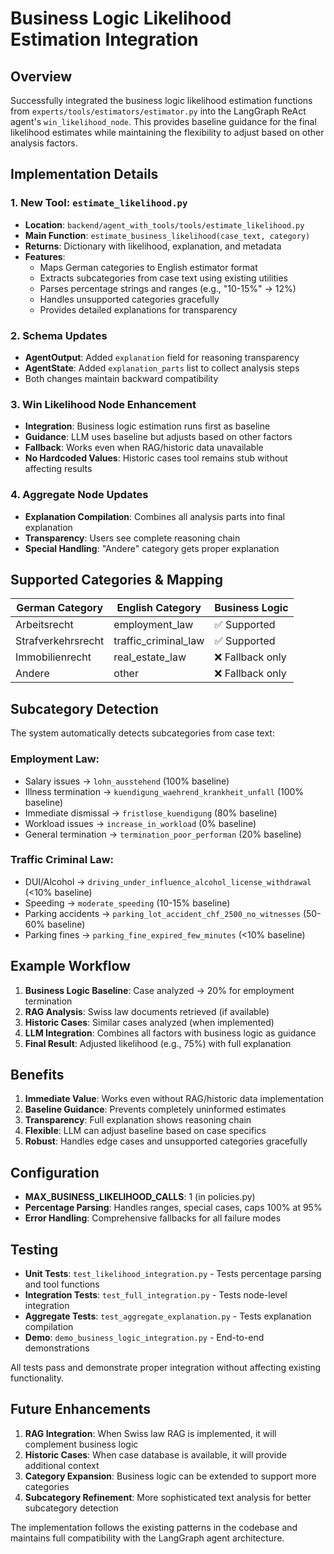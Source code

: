 # Business Logic Likelihood Estimation Integration

## Overview
Successfully integrated the business logic likelihood estimation functions from `experts/tools/estimators/estimator.py` into the LangGraph ReAct agent's `win_likelihood_node`. This provides baseline guidance for the final likelihood estimates while maintaining the flexibility to adjust based on other analysis factors.

## Implementation Details

### 1. New Tool: `estimate_likelihood.py`
- **Location**: `backend/agent_with_tools/tools/estimate_likelihood.py`
- **Main Function**: `estimate_business_likelihood(case_text, category)`
- **Returns**: Dictionary with likelihood, explanation, and metadata
- **Features**:
  - Maps German categories to English estimator format
  - Extracts subcategories from case text using existing utilities
  - Parses percentage strings and ranges (e.g., "10-15%" → 12%)
  - Handles unsupported categories gracefully
  - Provides detailed explanations for transparency

### 2. Schema Updates
- **AgentOutput**: Added `explanation` field for reasoning transparency
- **AgentState**: Added `explanation_parts` list to collect analysis steps
- Both changes maintain backward compatibility

### 3. Win Likelihood Node Enhancement
- **Integration**: Business logic estimation runs first as baseline
- **Guidance**: LLM uses baseline but adjusts based on other factors
- **Fallback**: Works even when RAG/historic data unavailable
- **No Hardcoded Values**: Historic cases tool remains stub without affecting results

### 4. Aggregate Node Updates  
- **Explanation Compilation**: Combines all analysis parts into final explanation
- **Transparency**: Users see complete reasoning chain
- **Special Handling**: "Andere" category gets proper explanation

## Supported Categories & Mapping

| German Category | English Category | Business Logic |
|-----------------|------------------|----------------|
| Arbeitsrecht | employment_law | ✅ Supported |
| Strafverkehrsrecht | traffic_criminal_law | ✅ Supported |
| Immobilienrecht | real_estate_law | ❌ Fallback only |
| Andere | other | ❌ Fallback only |

## Subcategory Detection
The system automatically detects subcategories from case text:

### Employment Law:
- Salary issues → `lohn_ausstehend` (100% baseline)
- Illness termination → `kuendigung_waehrend_krankheit_unfall` (100% baseline)  
- Immediate dismissal → `fristlose_kuendigung` (80% baseline)
- Workload issues → `increase_in_workload` (0% baseline)
- General termination → `termination_poor_performan` (20% baseline)

### Traffic Criminal Law:
- DUI/Alcohol → `driving_under_influence_alcohol_license_withdrawal` (<10% baseline)
- Speeding → `moderate_speeding` (10-15% baseline)
- Parking accidents → `parking_lot_accident_chf_2500_no_witnesses` (50-60% baseline)
- Parking fines → `parking_fine_expired_few_minutes` (<10% baseline)

## Example Workflow

1. **Business Logic Baseline**: Case analyzed → 20% for employment termination
2. **RAG Analysis**: Swiss law documents retrieved (if available)
3. **Historic Cases**: Similar cases analyzed (when implemented)
4. **LLM Integration**: Combines all factors with business logic as guidance
5. **Final Result**: Adjusted likelihood (e.g., 75%) with full explanation

## Benefits

1. **Immediate Value**: Works even without RAG/historic data implementation
2. **Baseline Guidance**: Prevents completely uninformed estimates
3. **Transparency**: Full explanation shows reasoning chain
4. **Flexible**: LLM can adjust baseline based on case specifics
5. **Robust**: Handles edge cases and unsupported categories gracefully

## Configuration

- **MAX_BUSINESS_LIKELIHOOD_CALLS**: 1 (in policies.py)
- **Percentage Parsing**: Handles ranges, special cases, caps 100% at 95%
- **Error Handling**: Comprehensive fallbacks for all failure modes

## Testing

- **Unit Tests**: `test_likelihood_integration.py` - Tests percentage parsing and tool functions
- **Integration Tests**: `test_full_integration.py` - Tests node-level integration
- **Aggregate Tests**: `test_aggregate_explanation.py` - Tests explanation compilation
- **Demo**: `demo_business_logic_integration.py` - End-to-end demonstrations

All tests pass and demonstrate proper integration without affecting existing functionality.

## Future Enhancements

1. **RAG Integration**: When Swiss law RAG is implemented, it will complement business logic
2. **Historic Cases**: When case database is available, it will provide additional context
3. **Category Expansion**: Business logic can be extended to support more categories
4. **Subcategory Refinement**: More sophisticated text analysis for better subcategory detection

The implementation follows the existing patterns in the codebase and maintains full compatibility with the LangGraph agent architecture.